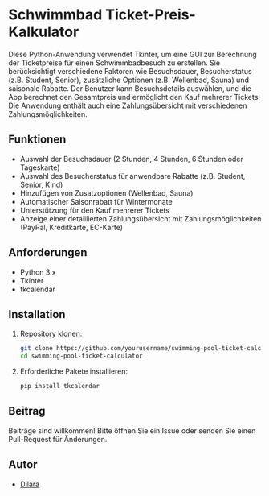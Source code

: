 # Schwimmbad Ticket-Preis-Kalkulator

Diese Python-Anwendung verwendet Tkinter, um eine GUI zur Berechnung der Ticketpreise für einen Schwimmbadbesuch zu erstellen. Sie berücksichtigt verschiedene Faktoren wie Besuchsdauer, Besucherstatus (z.B. Student, Senior), zusätzliche Optionen (z.B. Wellenbad, Sauna) und saisonale Rabatte. Der Benutzer kann Besuchsdetails auswählen, und die App berechnet den Gesamtpreis und ermöglicht den Kauf mehrerer Tickets. Die Anwendung enthält auch eine Zahlungsübersicht mit verschiedenen Zahlungsmöglichkeiten.

## Funktionen

- Auswahl der Besuchsdauer (2 Stunden, 4 Stunden, 6 Stunden oder Tageskarte)
- Auswahl des Besucherstatus für anwendbare Rabatte (z.B. Student, Senior, Kind)
- Hinzufügen von Zusatzoptionen (Wellenbad, Sauna)
- Automatischer Saisonrabatt für Wintermonate
- Unterstützung für den Kauf mehrerer Tickets
- Anzeige einer detaillierten Zahlungsübersicht mit Zahlungsmöglichkeiten (PayPal, Kreditkarte, EC-Karte)

## Anforderungen

- Python 3.x
- Tkinter
- tkcalendar

## Installation

1. Repository klonen:
    ```sh
    git clone https://github.com/yourusername/swimming-pool-ticket-calculator.git
    cd swimming-pool-ticket-calculator
    ```

2. Erforderliche Pakete installieren:
    ```sh
    pip install tkcalendar
    ```


## Beitrag

Beiträge sind willkommen! Bitte öffnen Sie ein Issue oder senden Sie einen Pull-Request für Änderungen.

## Autor

- [Dilara](https://github.com/diilaraa)
